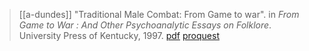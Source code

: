 > [[a-dundes]] "Traditional Male Combat: From Game to war". in *From Game to War : And Other Psychoanalytic Essays on Folklore*. University Press of Kentucky, 1997. [pdf](a-dundes1997b.pdf) [proquest](http://ebookcentral.proquest.com/lib/uh/detail.action?docID=1915569)